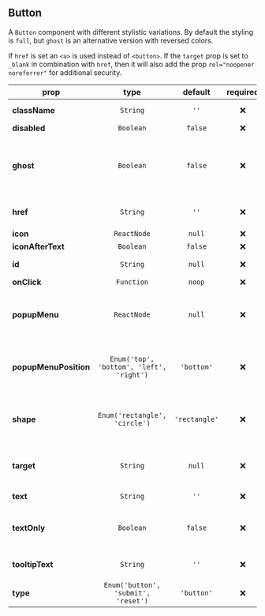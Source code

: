 ## Button

A `Button` component with different stylistic variations. By default the styling is `full`,
but `ghost` is an alternative version with reversed colors.

If `href` is set an `<a>` is used instead of `<button>`. If the `target` prop is set to `_blank`
in combination with `href`, then it will also add the prop `rel="noopener noreferrer"` for
additional security.

prop | type | default | required | description
---- | :----: | :-------: | :--------: | -----------
**className** | `String` | `''` | :x: | Additional class names
**disabled** | `Boolean` | `false` | :x: | 
**ghost** | `Boolean` | `false` | :x: | Alternative styling with white background and primary colored text
**href** | `String` | `''` | :x: | If true, uses `<a>` instead of `<button>`
**icon** | `ReactNode` | `null` | :x: | SVG icon
**iconAfterText** | `Boolean` | `false` | :x: | 
**id** | `String` | `null` | :x: | HTML id attribute
**onClick** | `Function` | `noop` | :x: | 
**popupMenu** | `ReactNode` | `null` | :x: | A PopupMenu node to be toggled when clicking on the button
**popupMenuPosition** | `Enum('top', 'bottom', 'left', 'right')` | `'bottom'` | :x: | The position of the PopupMenu (if such is present of course)
**shape** | `Enum('rectangle', 'circle')` | `'rectangle'` | :x: | Renders the `Button` in different shapes (rectangle or circle)
**target** | `String` | `null` | :x: | To be used with `href`, could set for example `target="_blank"`
**text** | `String` | `''` | :x: | Text content of `Button`
**textOnly** | `Boolean` | `false` | :x: | If true `Button` has a transparent border
**tooltipText** | `String` | `''` | :x: | Text content of tooltip for the `Button`
**type** | `Enum('button', 'submit', 'reset')` | `'button'` | :x: | 

